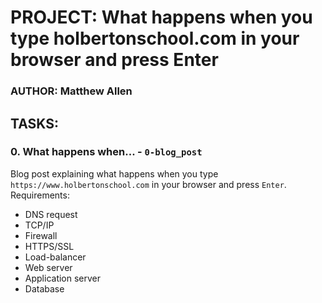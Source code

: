 # PROJECT: What happens when you type holbertonschool.com in your browser and press Enter
### AUTHOR: Matthew Allen

## TASKS:
### 0. What happens when... - `0-blog_post`
Blog post explaining what happens when you type `https://www.holbertonschool.com` in your browser and press `Enter`.
Requirements:
* DNS request
* TCP/IP
* Firewall
* HTTPS/SSL
* Load-balancer
* Web server
* Application server
* Database
